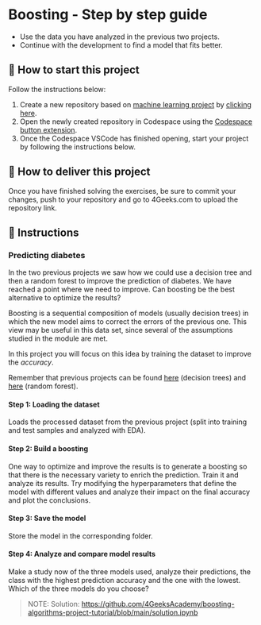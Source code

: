 <!-- hide -->
# Boosting - Step by step guide
<!-- endhide -->

- Use the data you have analyzed in the previous two projects.
- Continue with the development to find a model that fits better.

<onlyfor saas="false" withBanner="false">
  
## 🌱  How to start this project

Follow the instructions below:

1. Create a new repository based on [machine learning project](https://github.com/4GeeksAcademy/machine-learning-python-template/generate) by [clicking here](https://github.com/4GeeksAcademy/machine-learning-python-template).
2. Open the newly created repository in Codespace using the [Codespace button extension](https://docs.github.com/en/codespaces/developing-in-codespaces/creating-a-codespace-for-a-repository#creating-a-codespace-for-a-repository).
3. Once the Codespace VSCode has finished opening, start your project by following the instructions below.

</onlyfor>

## 🚛 How to deliver this project

Once you have finished solving the exercises, be sure to commit your changes, push to your repository and go to 4Geeks.com to upload the repository link.

## 📝 Instructions

### Predicting diabetes

In the two previous projects we saw how we could use a decision tree and then a random forest to improve the prediction of diabetes. We have reached a point where we need to improve. Can boosting be the best alternative to optimize the results?

Boosting is a sequential composition of models (usually decision trees) in which the new model aims to correct the errors of the previous one. This view may be useful in this data set, since several of the assumptions studied in the module are met.

In this project you will focus on this idea by training the dataset to improve the $accuracy$.

Remember that previous projects can be found [here](https://github.com/4GeeksAcademy/decision-tree-project-tutorial) (decision trees) and [here](https://github.com/4GeeksAcademy/random-forest-project-tutorial) (random forest).

#### Step 1: Loading the dataset

Loads the processed dataset from the previous project (split into training and test samples and analyzed with EDA).

#### Step 2: Build a boosting

One way to optimize and improve the results is to generate a boosting so that there is the necessary variety to enrich the prediction. Train it and analyze its results. Try modifying the hyperparameters that define the model with different values and analyze their impact on the final accuracy and plot the conclusions.

#### Step 3: Save the model

Store the model in the corresponding folder.

#### Step 4: Analyze and compare model results

Make a study now of the three models used, analyze their predictions, the class with the highest prediction accuracy and the one with the lowest. Which of the three models do you choose?

> NOTE: Solution: https://github.com/4GeeksAcademy/boosting-algorithms-project-tutorial/blob/main/solution.ipynb
